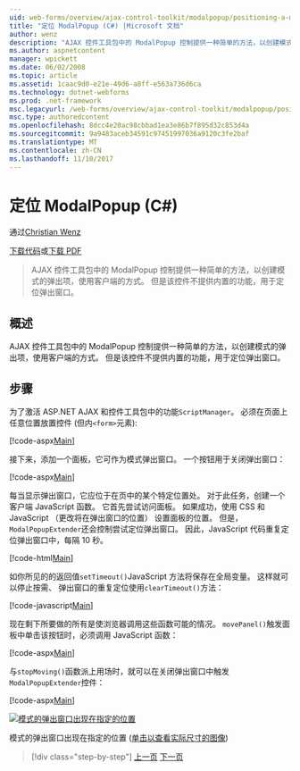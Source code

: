 ```yaml
---
uid: web-forms/overview/ajax-control-toolkit/modalpopup/positioning-a-modalpopup-cs
title: "定位 ModalPopup (C#) |Microsoft 文档"
author: wenz
description: "AJAX 控件工具包中的 ModalPopup 控制提供一种简单的方法，以创建模式的弹出项，使用客户端的方式。 但是该控件不提供..."
ms.author: aspnetcontent
manager: wpickett
ms.date: 06/02/2008
ms.topic: article
ms.assetid: 1caac9d0-e21e-49d6-a8ff-e563a736d6ca
ms.technology: dotnet-webforms
ms.prod: .net-framework
msc.legacyurl: /web-forms/overview/ajax-control-toolkit/modalpopup/positioning-a-modalpopup-cs
msc.type: authoredcontent
ms.openlocfilehash: 8dcc4e20ac98cbbad1ea3e86b7f895d32c853d4a
ms.sourcegitcommit: 9a9483aceb34591c97451997036a9120c3fe2baf
ms.translationtype: MT
ms.contentlocale: zh-CN
ms.lasthandoff: 11/10/2017
---
```

<a name="positioning-a-modalpopup-c"></a>定位 ModalPopup (C#)
====================
通过[Christian Wenz](https://github.com/wenz)

[下载代码](http://download.microsoft.com/download/2/4/0/24052038-f942-4336-905b-b60ae56f0dd5/ModalPopup4.cs.zip)或[下载 PDF](http://download.microsoft.com/download/b/6/a/b6ae89ee-df69-4c87-9bfb-ad1eb2b23373/modalpopup4CS.pdf)

> AJAX 控件工具包中的 ModalPopup 控制提供一种简单的方法，以创建模式的弹出项，使用客户端的方式。 但是该控件不提供内置的功能，用于定位弹出窗口。


## <a name="overview"></a>概述

AJAX 控件工具包中的 ModalPopup 控制提供一种简单的方法，以创建模式的弹出项，使用客户端的方式。 但是该控件不提供内置的功能，用于定位弹出窗口。

## <a name="steps"></a>步骤

为了激活 ASP.NET AJAX 和控件工具包中的功能`ScriptManager`。 必须在页面上任意位置放置控件 (但内`<form>`元素):

[!code-aspx[Main](positioning-a-modalpopup-cs/samples/sample1.aspx)]

接下来，添加一个面板，它可作为模式弹出窗口。 一个按钮用于关闭弹出窗口：

[!code-aspx[Main](positioning-a-modalpopup-cs/samples/sample2.aspx)]

每当显示弹出窗口，它应位于在页中的某个特定位置处。 对于此任务，创建一个客户端 JavaScript 函数。 它首先尝试访问面板。 如果成功，使用 CSS 和 JavaScript （更改将在弹出窗口的位置） 设置面板的位置。 但是，`ModalPopupExtender`还会控制尝试定位弹出窗口。 因此，JavaScript 代码重复定位弹出窗口中，每隔 10 秒。

[!code-html[Main](positioning-a-modalpopup-cs/samples/sample3.html)]

如你所见的的返回值`setTimeout()`JavaScript 方法将保存在全局变量。 这样就可以停止按需、 弹出窗口的重复定位使用`clearTimeout()`方法：

[!code-javascript[Main](positioning-a-modalpopup-cs/samples/sample4.js)]

现在剩下所要做的所有是使浏览器调用这些函数可能的情况。 `movePanel()`触发面板中单击该按钮时，必须调用 JavaScript 函数：

[!code-aspx[Main](positioning-a-modalpopup-cs/samples/sample5.aspx)]

与`stopMoving()`函数派上用场时，就可以在关闭弹出窗口中触发`ModalPopupExtender`控件：

[!code-aspx[Main](positioning-a-modalpopup-cs/samples/sample6.aspx)]


[![模式的弹出窗口出现在指定的位置](positioning-a-modalpopup-cs/_static/image2.png)](positioning-a-modalpopup-cs/_static/image1.png)

模式的弹出窗口出现在指定的位置 ([单击以查看实际尺寸的图像](positioning-a-modalpopup-cs/_static/image3.png))

>[!div class="step-by-step"]
[上一页](handling-postbacks-from-a-modalpopup-cs.md)
[下一页](launching-a-modal-popup-window-from-server-code-vb.md)
